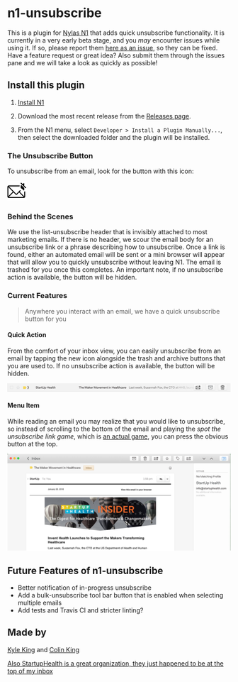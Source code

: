 # n1-unsubscribe
This is a plugin for [Nylas N1](https://www.nylas.com/n1) that adds quick unsubscribe functionality. It is currently in a very early beta stage, and you *may* encounter issues while using it. If so, please report them [here as an issue][issues], so they can be fixed. Have a feature request or great idea? Also submit them through the issues pane and we will take a look as quickly as possible!

## Install this plugin

1. [Install N1](https://www.nylas.com/n1)

2. Download the most recent release from the [Releases page](https://github.com/colinking/n1-unsubscribe/releases).

3. From the N1 menu, select `Developer > Install a Plugin Manually...`, then select the downloaded folder and the plugin will be installed.

### The Unsubscribe Button

To unsubscribe from an email, look for the button with this icon:

![NormalIcon](/assets/unsubscribe%402x.png)

### Behind the Scenes

We use the list-unsubscribe header that is invisibly attached to most marketing emails. If there is no header, we scour the email body for an unsubscribe link or a phrase describing how to unsubscribe. Once a link is found, either an automated email will be sent or a mini browser will appear that will allow you to quickly unsubscribe without leaving N1. The email is trashed for you once this completes. An important note, if no unsubscribe action is available, the button will be hidden.

### Current Features

> Anywhere you interact with an email, we have a quick unsubscribe button for you

<!--#### Bulk Action-->

<!--(To Be Developed)-->

<!--![BulkAction](README/BulkAction.png)-->

#### Quick Action

From the comfort of your inbox view, you can easily unsubscribe from an email by tapping the new icon alongside the trash and archive buttons that you are used to. If no unsubscribe action is available, the button will be hidden.

![QuickAction](README/QuickAction.png)

#### Menu Item

While reading an email you may realize that you would like to unsubscribe, so instead of scrolling to the bottom of the email and playing the *spot the unsubscribe link game*, which is [an actual game](http://spottheunsubscribe.tumblr.com/), you can press the obvious button at the top.

![MenuItem](README/MenuItem.png)

## Future Features of n1-unsubscribe 
- Better notification of in-progress unsubscribe
- Add a bulk-unsubscribe tool bar button that is enabled when selecting multiple emails
- Add tests and Travis CI and stricter linting?

## Made by
[Kyle King](http://kyleking.me) and [Colin King](http://colinking.co)

[Also StartupHealth is a great organization, they just happened to be at the top of my inbox](https://www.startuphealth.com/)

[issues]: https://github.com/colinking/n1-unsubscribe/issues
